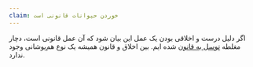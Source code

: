 ```yaml
---
claim: خوردن حیوانات قانونی است
---
```

اگر دلیل درست و اخلاقی بودن یک عمل این بیان شود که آن عمل قانونی است، دچار مغلطه [توسل به قانون] شده ایم. بین اخلاق و قانون همیشه یک نوع هم‌پوشانی وجود ندارد.

[توسل به قانون]: https://www.logicallyfallacious.com/logicalfallacies/Appeal-to-the-Law
